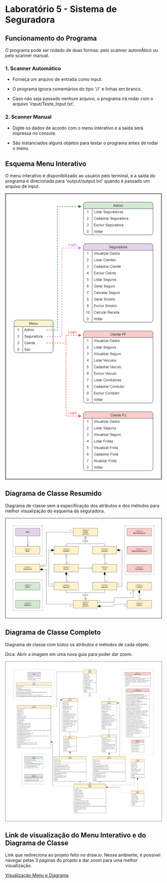 # Laboratório 5 - Sistema de Seguradora

## Funcionamento do Programa
O programa pode ser rodado de duas formas: pelo scanner automÁtico ou pelo scanner manual.

### 1. Scanner Automático
* Forneça um arquivo de entrada como input.

* O programa ignora comentários do tipo '//' e linhas em branco.

* Caso não seja passado nenhum arquivo, o programa irá rodar com o arquivo 'input/Teste_Input.txt'.

### 2. Scanner Manual
* Digite os dados de acordo com o menu interativo e a saída será impressa no console.

* São instanciados alguns objetos para testar o programa antes de rodar o menu.


## Esquema Menu Interativo
O menu interativo é disponibilizado ao usuário pelo terminal, e a saída do programa é direcionada para 'output/output.txt' quando é passado um arquivo de input.

![](https://github.com/phdaccache/MC322/blob/main/Lab05/images/Menu_Interativo.png)

## Diagrama de Classe Resumido
Diagrama de classe sem a especificação dos atributos e dos métodos para melhor visualização do esquema da seguradora.

![](https://github.com/phdaccache/MC322/blob/main/Lab05/images/Diagrama_Resumido.png)

## Diagrama de Classe Completo
Diagrama de classe com todos os atributos e métodos de cada objeto.

Dica: Abrir a imagem em uma nova guia para poder dar zoom.

![](https://github.com/phdaccache/MC322/blob/main/Lab05/images/Diagrama_Completo.png)

## Link de visualização do Menu Interativo e do Diagrama de Classe
Link que redireciona ao projeto feito no draw.io. Nesse ambiente, é possível navegar pelas 3 páginas do projeto e dar zoom para uma melhor visualização.

[Visualização Menu e Diagrama](https://viewer.diagrams.net/?tags=%7B%7D&target=blank&highlight=0000ff&edit=_blank&layers=1&nav=1&title=Diagrama%20de%20Classe%20-%20Sistema%20da%20Seguradora#R%3Cmxfile%20pages%3D%223%22%3E%3Cdiagram%20id%3D%223CxqhL1FxixI--weWj7k%22%20name%3D%22Menu%20Interativo%22%3E7Z1dd%2BI4EoZ%2FDZfs8ReGXAbS6Z5ssptOeqd79maOYgvwxrFoYxKSXz%2FyJ4aSvTBtbIEqp88MyLZspFf1yFVyuWdOXtafQ7KY3zGX%2Bj1Dc9c986pnGBe6xv8bF7ynBdbQTgtmoeemRfqm4NH7oFlhdtxs5bl0ubVjxJgfeYvtQocFAXWirTIShuxte7cp87fPuiAzCgoeHeLD0u%2BeG83T0pEx3JR%2Fod5snp9Zty%2FSLS8k3zn7Jcs5cdlbqcj81DMnIWNR%2BullPaF%2B3HZ5u6THXVdsLS4spEG01wGf6c%2Fgx%2BOP%2BdfJ3b%2F%2B92%2FDmvm3fTOt5ZX4q%2BwHZxcbvectwK97EX%2Bka36asctWT8kWnX8J2SpwaVy%2Fxr%2B9zb2IPi6IE29%2B42rgZfPoxc92nnq%2BP2E%2BC5Nqzevkj5cvo5A909IWLfnjW%2BAvzH70Kw0jui4VZb%2F4M2UvNArf%2BS7Z1oGVHpGrz8q%2Bv236cph30Lzcj2YuQJIJaFbUvWlj%2FiFrZnGTf7t9vf8zfPjy8PCwuPsZPb89Rc99AzT5HQ1Wlc0ekaS9eTORMMrGhxm3Dld8RLyAhln7Osz3yWLppd2T7DH3fPeWvLNVlFeUf%2BO9sabuQzo80q58u%2BWVLbNDp7zyx%2BxiNNBJLp2SlR%2Fl%2B6UXpduwk6fTqeE42X6iLo73z89DVhHbElV8XbOQuB7dHBywIGmNfDAlF%2FfmvfgkoNelk28u0SdP1B8T53mW1LxbUXZs%2FOOzU6YHsNCl4c7ODQjyYluQumZAReojkSIHxxLkATYg0dBD3PDjOQu9j1iCfiGRjUDLvfKFEnenaMwSHMRFEVtkn3w6jbKPTyyK2Ev2JczaQBNq3A3Z4hsJZzTfpazArNsWzAuipNUGY%2F6Pt%2BNE%2B8egN%2BC%2FbMK%2F65vv%2FF%2B8e8jlFnDJ8%2BEVV0vJMnqjywiMAy%2BY09ATjQOolFpb8P%2Flk%2BnF1PZTi3kssVhALHqlWvjPjzziP3Auk2CWWLESD0S4yChONv0r6M7DJMN44079xFbMPdelQS4IGn56paku9OZ71ty7Z0tdaR3Yk1llmwY%2BuDbi83YISMSHJLeNSyCP4jr%2FvmIGQDGX7osXyK0a4nszrpSrdN%2Fxkp%2FQC2a36ZF2haw6k9B6u8PLxqFZSe1VXQuashFZJ4Msu2tkDYFYqtUihfFpwbbYe%2FfiueNpBNTxSGcrftfBQiK3TGRg1P46Uo5RF8iok2HURdeMyr1NJbWYclufFozLxd7deO6Q0nUgj4kfu8Wo3CKRAVH7q0g5ROmIJGmRpBudMwk6hrVKvUhhblqwJvr%2BHXn2UIK%2B4EfihXJLRAYiHaAh9ZB0qLv4pOOj7oCOXKt3WvFRqPKDo6CWvhOXH8EoqCmMyx8tCqqjT7mzyVEx6H8lDirUy%2FEmR9CrjIHQ2nGFEyYd%2Bppvvdhe8LKN03kpt4ykmEA14XY2Dr2ZqtfYXtW1ITL0O58QxwTB0XY5lp8Mo6OiMYTMMgSeZ%2BKSeDRtY0tu0UhBrSY80WdKrdzoILVOgVqCcGnL1IKuaQyXFmMIqWVA1%2FSnteOvPGTW0TSlHLNMCxElLaJE4dN2GWXCSAaGT%2FMxg4zqmzDg8DvzE2%2BgzCKRgUoHqEg9KsHAxB4TnpOOolLdHdBhT%2Fkoqj3cM4pq2keDHgxx4CSppUlSMfJPJ4pqwmAFRlFrxxXOm%2FLLKM%2BbvOWKz0s%2BEpf0FbfZGENtUlHKzaEsGPRAiklLsc5jqBYMXmAM1dp%2FOnv2xILRimLdT%2FYYDwKrSUGpBywY70BgSQuszsOnFnRNY%2FjUQtd00RTQNV1e9IOPnjYvKfWQNURCSUuo7qOnFnQkV4fbpTA4bdiT%2FTvy7BEFPcebFT4IqOYFpRyg8icNEVAyAmrQNaAG0Ec8kNvgtGBP8l5BQPUH0Cm8%2FbAfBqka1ZN6fKp22SCfOufTqHM%2BQZewLbfBacOeYFruoimgD%2FgzLT3Ux%2BQWixR0aiJD97nSqdrYIJ26plPxdqXu6ARXKVf7g6UwOG3YE0yVUjQFdP9OSOBQHwF1HEGdM6D%2BeR0%2BX%2FUnQ6q544%2Fw6eut9%2FC9jw%2FvScwngQyPxiehOuDkeCS3uWnWmtSNGLXoJGwJuDyiuHXyAi9udrnF0jKbflFNyqGp%2BhEYRFPnaBp2jSYYV7iQ29q0YEyUXGsubAm41LyU%2BATh1LiezhlO4jc%2BVUe5kU5d08nUunbs2XBunDsbZTU4bbwmbf%2F8NWcEKHFTQM%2FvhPjOKvXs8WunXoSJuZpUlHqIqvbVIKI6R1TnSSdsuHQYCWVjgonifcEa0Acm5mpcRcpRaVjzDkft%2FroeWTt4OpnUXNORQx2np3xqLl3bOzfX8d6DDj2HOE9qaZ403F9BsuTmGkJXIubmqh1XOHUawkXHmJvrqIo652nUfwffZvfr1eLmo39PXj5%2B%2B3Fz8YHrdiRmVpuZuITigMt2qqc4Ulib4yOrbhCpRSxhS8BwBT6ldzw1KUcrXMojL63aTMMlFAe8Hz%2FBLFwt0ErJ1T3CloC35Fu3V%2FhcRNOCOmdgic0onEIjwqRFWPd5uoZwAo15uoa43KdoCrjcp7jB%2Bp16zsrHO6xGBaUesfCVM6dErM4Tdw3h8h9M3DXE5T95U%2BRmrSL5cQYtuRUjBbNwLVC1xtAvKDGiOs%2FdNYKeQczdNVLSDShuirqn%2FBBQzQtKPUDhMgt5AdV9%2Bq4R9BJj%2Bq6RkqsqxE1Rs6yCDyt3FbEQ33nWqKTOGVEhb90VWy5ujNnd%2B9K6NsY%2F5ri0QmZCtZnAS6gOeAelVAKvuhGjFp%2BELQHvn7beb5YRSm7BtMynX1SUcnjCGyiJ8dRmEi%2BhOuD9k1JJvOpGDOJJsCi99G4zhFPjejpnOInvK%2FHlm%2FLSqfskXiO4pEaT29604YvBl28WTQGX0GCGlMZVpByV8gdy6lbyUXdG83wh1H9ib582BeOkIO68ErjGNHAvwzApd3yyXHrOtvicVfhKc3xtco9o6aFZF4926DcCyugZ5tiw7evrYsv3rIWNmGFkOS9SmkCpZIyIf9y%2BhmUg6LO8LKQ%2BibxXulV5jS7uY3puFGdYO8lLdG1HDEu2Ch2aHbYRAqjJ0rZrsi%2Bs7YqihOugIt5h5L20W4b3yis2d9KtjLLzbASa1tisXGFCn5OSq6bZtqadg1zNbblqw4bkOtCOI1fjYkeuehtyhS7xk5LrdGryv11xQu3KL9dd65r7fn5Vrrp2LPNq7l5yK4KFXvqeYRdZx%2FgWp1CH%2FXPFoqTzzSdO4em0XFRSeF4YV9BfJmq75Dvo9mKd7Lo5yJ7F%2F79lMy%2FIz8p%2FRXridBsYPXxCB28gs5lqPvd04oRvoXg2Wxo28fTQc4h%2FmR32wqejySAUTZW3h1Wl%2Fvefcu72t23D5GV2mzekua4PlEJmMlAKzUlB11rUwh%2Bsb9IZv9qbq%2FHzf77%2B%2Bdvyj3nfOPFp17lwDELB3KHP3%2BaYZbfEMSNbA9oUx8SCFU280Hh1Ybwssz3jJcw8IEh%2Bv8kBewN6AnPAnlMOWMuC6hM69o3dG9jG9IfPyrYRCKod%2BlJmgBVeMfTyK58AtnZQKRUYEifWgR58zP96TEGdc4xIrDBc9i0tsDpP%2F6rDO63q%2BY0U1qarjHpKLgUXNwX0MmMG2CPqST1i4UpwaYnVeQpYHS4ExxywdaMIidXX4fJwzAJ7XEmpBy3oqEaKyUqxVrPAiuUC%2FcpKZYGtH0OILB26koubrOuQRQTvsZqUk3K4yo0d4uoUcNVmClixXOASIqVSwNaPIcRVbj2q7rASZMktGBmIdYCi1CNWtZsHAdU1oNpMACtWB1zvrFQC2Nohg4DqG9BtXE5ghHxqWlDq8ana3iCfOuZTq%2FlfxeqA7mGl8r%2FWDhnkU9%2BA%2FuDLCO%2Bfjico5fhkVjtskE9d86nN7K9idcAQuVIJjGqHDPKpb8L5CyYwalxFZwQl%2FjVk8ROVm915L8%2FvmEvjPf4C%3C%2Fdiagram%3E%3Cdiagram%20id%3D%22bNJRYoZThgTYz_LGa1YW%22%20name%3D%22Diagrama%20Resumido%22%3E7Z1rc6M2F4B%2FjWfaziRjcedj7MTtbrvddPNOt%2B2XDgbZpouRi3Hi9Ne%2F4iIMEk58AYxkZXZmjbgcEOc8Ojo6EgN1vNz%2BGDmrxSfkwWCgDL3tQL0fKArQgYn%2FS0pesxLTVrOCeeR7%2BUG7gif%2FP5gXDvPSje%2FBdeXAGKEg9lfVQheFIXTjSpkTReiletgMBVWpK2cOmYIn1wnY0q%2B%2BFy%2ByUksxd%2BU%2FQX%2B%2BIJKBYWd7lg45OH%2BS9cLx0EupSH0YKMZAUbfOQB0NkrLqP3UcIRS%2Fexg5eLkdwyCpfFKvmdzJ6Rconj2CYdzQNVeffx1Zj85vd1%2Bnzy%2FeY2D9s45ugJZJenaCTV7veZ3Fr%2BRF4OpbJT%2FhFt%2FKyEObaboH4I0IbUIPJgKwyNHLwo%2Fh08pxk90vWCtx2SJeBvnBMz8IxihAUXpZdZL%2B4fJ1HKFvsLRnmP6lj5feG4xiuN1bMeCQN0rXzY8QLWEcveLt%2FMqFtuTmogzz7Zed8oHioEVJ80wrL3RyjZ8XFz%2FqjeFj85d28jv%2BYP18t%2F775uNH7cMv62f45X4RfrgBNa%2FYCJJ36VdetPHvJlH60RRFHoxu3OyF3KWnRt%2Fd3JTLv09vjJyBf83z%2F51l8tYDdushjP34tSirHk%2B28vMmfumKadk0av5Wsws3fN0nON9EGDeRU751g37A6a6MsrZzTGo2mymum5gUPsMP57%2FAWaKjyq7kS662SdESPTslU4Zr%2F7%2FyNoqduLSNmxdY3oaeX94MkPutuOu8SSjtXiE%2FjGH08IzNdp0fNUNhPHGWfpBY3E8weIax7zr5jrw9Akq%2BTZ7SgzNnE%2Bxqrhs4qMMqHHSjBg52DRuMfqNBkWjYjwZsMmF71MkKxoGPdRXWk4Hhhzlypri1dLC3Zd6%2FyZfs3iVi%2BEGMqVP%2BhyUGYlSJmO68jxwnjx%2Bl8yEOGWzK%2BdAUMchQ1%2FWUZGiZDBNJBnHIYAhKBl2SoTsyTBKTklQQhwq0vyBKsMKQVLhssCKNbSIZq7h6wtCxCksTgzCmJEx3fkdGExmqEAkMtOth1g2icggGS4KhczDISIVAYKAjFaKAwZZg6BAMfugnyUISDOKAAQBTzL4ESaOUaOgCDb9D390EkgwCkYF2GUQJYwKZj9khGMYo9DYxiiQZxCED4zOI0psA%2FcjHfMK65rvCo%2BHOW%2FrhBbjg6dDyNMmF1rO0hcGCzKHsEAufYLiR3oK4VBAlSap26t4lqLBZXgUTPq9g5LgIri8BB8uFEg5ddCVEmXYB%2BpJDeQV0eNpMlxIQVwIIYdyHvqRTXgEgxk7gVpMnO0TDxBo%2FjMcSDe2jQZgRin7kQV5JGPJ3J%2FA9x3UuwQYZiuwo6CBMVsP%2BTMjG%2B9zORaLzEGCjMKVJtG4SovS0lbrxfEohYejdJUuiJZXvO0sUev9bYO3GGhB6Ez%2B5pfRt4q38nSlaVUmrGn3mW4dbP%2F6DiMS%2F%2F0x%2B3%2Br51v22tOv%2Btbg1XON%2FEL1NNrKzFJ1s785Lt8iJWV1Aj1nsjVIwXF9oE7nwrZrOjoudaA7jtyB1psKWFZIoXwQD7I08Vx%2BiTiOPkbuT%2FpjY9s5WDJI9ltuKSuyCSMzqKj%2FrCDN4R65mV%2BXqtNys7s%2BVi23BeS1dNSXb%2BrTa2%2FssulZ9FjWv01Nu%2BWAhuqmfUS%2F4vKxqjlPelGyF%2Fl6ch3VJDMfzEPSbhw1izeAeVzqFDWZFxI5wVaQMCoAry%2BwAV6TCrhlXbLDjYRtj8qzfotY08dUrhAIG4861xivii%2BWQIt5Y4ZrtccUKzhVs%2B7OMtrY5px7ovinN9DeGt4ZOmp7LIxIMaXeE7ta0xEiLmqut6pRcjhhp23rlWbQz8LW%2FwrTmhJzISPbeSLWi2WwNT3lPfcOuOpTY7Qa72jVj16A8RI2mX1vUpWlvUnI5oq4hqSsMddlYJa%2FUHZ5EXdAVda0DqXtu558L6po0%2FTqirsWxr0tTl8RUWqXuOUIkdfdSl42ISuq2Ql3zmqkLhqRTRay5qxCDVZVbYJhD7NIhBoldfrFbN22u3wNRewbZ3xtjJ9QFJeZ2OIB1KHXVM6nbA8QCamDeVPROEIvlVgVrOiWYI8YCQDdUaguQZaSQ2M8VD3apB3zur6e5SkcET08N1DaIRP1qkEg7f3pHY%2F%2B0XI2Wex4Qe2e5dfP5%2BHBm%2BBouOdSZ0fm3XHoVHaUjy6XkGs12F3tnuXUT7frd5haWy1U3hLjmV2C6Jm1CHQXYbfUduYKZbt1EOE5Ml6tG92DT1bg3XZ2eNEpMqmXTNdV35ApmunUT1Tjxl09rdYeDi7S6hw50C2C59Kh2R5NymK%2F8NdvTJXK7yXI3qs%2FSSuSPFiIDfzdq3YcKOMEhV57MoTjMPB6ueUh3Qkx69k1bngzd%2BVEa5WHfTJdERzgy3QbnF5sdzi%2B2D7Rd%2Fifs2VSinN2RK2NTpmtzPGEPDOkvl7QxY4%2BVYl39DGOtmRUXpDPTFBAB%2FysuAIXqNFgkJtV2ZkexoOA%2BwYK5M8dlZaEVfMtqU5tr24%2BpjmcoBzoy5bVROs4%2BMK7Hbm0qKMPknraWkLXvG8hCuDL66U7GEVJy8jUrRSFrlDUgRRSHiU37Gt7e%2FsBwN4bbhHvJNxa%2FQcLDEIV498gJ%2FDkm8b0Lk0XIBtV10%2FJjSiBO1hTDrA3u8tOWvuclYmpXY2OpTcN5L8Uv%2FCF0UE3kLlIbSmAkmTvlJc3osZeeLWmmsSkLQCrLucqiU3F8o%2BbzNDwqCzvSJuHSBlzqFkzkUV%2FYoQisL5IvDfDFrOiLrguhL%2BQpJF%2Ba%2FsCqrVb1hSgH5%2FqiSH1phy8HfHWTR31hO0eyMTpfWfbkYPCjLKvPv46sR%2Be3u6%2FT5xfvMbD%2BWUc37MiDZEsT6mLbCudtUa26yKaoHXUBQzoXj7u2qFZf2LER2RQ1oSyaiG1RbVBX6ksDbVG1X2SYhgjqwk4glbrSuN9iECXgW1fY%2BL9ESzMhl2pLJAha2GlyUlcaD88JghY5WtSOugCw5wMSnOsLO1ok2XK%2B20InL1lChFtI5qSES9NwUYyqn2sBMRSGjedKujSvLaZh34qhLzKg21KDRDsvYji7gA3oSn1pxtu1jCpixPB2ARulY5TlqK8bt%2FDR4Br9m0eO58PdwXmx56wX6Y2mHz%2F2I%2BjGPkqUco02yUvqVGUUasFAoyadrlCPssoodGZ%2F33TmgKVOpM40ojPFJDHudeaA9SCkzpzYNOknKo1KL%2BxyOaUBf32ZPL541oN%2Fv%2FnrazAC39zPNckvjM70ZeYen5%2BvAAevHsL%2FusGAyibs6hPnqvqOXG6n29baLNthlQGOsxGvWtVMe7WvMzPSYyOE4jeOJBqL38niE%2FJgctX%2FAw%3D%3D%3C%2Fdiagram%3E%3Cdiagram%20name%3D%22Diagrama%20Completo%22%20id%3D%223Q_lqtyNzhBkzEmCaNaV%22%3E7Z1rV6pcF4Z%2FTWP0fHAPQQH9aKad7HzuSwMBi0IxxMp%2B%2FcMxDyzMvSNZk%2B53POPdQYko657XXGvNw0al2X%2FfcdTh46GtG9aGWNbfNyrbG6IoVRTF%2B8c%2FMwnPVKRqPTzz4Jh6eE6Ynjg3P4zoZDk6OzZ1YzT3h65tW645nD%2Bp2YOBoblz51THsd%2Fm%2F6xnW%2FPvOlQfjMSJc021kmevTd19DM%2FWRGV6ftcwHx7jdxbk6PP11fiPo08yelR1%2B23mVKW1IcobYuVd3ahsbfjn5v%2BrNB3bdr%2F8s%2FiP%2B%2B9Nw%2FK%2F%2Ffh7Dd%2B3%2Fe8X%2BPzsjjFwM7rmtnzVOHi%2Bmui3ux%2B19xuhdPH%2BUore6FW1xtHXHn1l7iR%2BDt63N%2FR%2FNN69O9nS7XE3%2BI3gHTj2eKAb%2FvW9d9x6ezRd43yoav6v37xR6Z17dPtW9Mc907KatmU7wWUr7eB%2F3vmR69jPxsxvysH%2Fgk8X3JvhuMZ76vcirPJAF7%2BaHcPuG64z8Y6jK5eUeLREeilNB9TbdPh5AzD6s8eZsSdW4her0aB%2F%2BHyDv3po3t9Gz%2B2fH%2FNBZWu%2FMnyWb557bvP67sAdvU5K1XKZ8aBly3%2Bi5tzjll%2FG%2Fsjf6tqObjglLXwsjeClzmapNHv%2Bv%2BDW4ld4Pz1E%2F6p9%2F9lbyaPWwDXdyee5%2Bb%2BPj6LXtc2ZKwbnuk72txpeOOPrnhsPY8ezOY46e%2Bvy4gfsTs8taO47wur1eqKm%2BcLyXmEOHjpGzx%2Bm4vTMWTRy%2FVN9%2B1WdEbQxMj9mj21XdWeOPcgYs8eGbs4eWrb2%2FHnXERdmfj20zYFrOK1XT7yj6K969sBtq33T8mW3a1ivhmtqavSLCEqCGB3Hn1I3eurYmn5zazIRUlX5o0jzVkISk0aiWmfYiCrnFkKoro6C6KF6plt14ocUPXJXNQeGEz1wTyKWOhyZ0yGgPZqW3lEn9tiNrxMfeeP43dDPQr8hHHxvHe9isyPlPLoX%2F1i1zIeB97MVjO9w6HoXG7nRy%2Be5Mh0ys3KZnp2%2F1fLPjFamkG3H%2FPC%2Ft1jO61RkZBAubO9OtmUe9FStragnQeJdUNJy%2FZz5Lun84y8zNDV6M%2FuWOvB8XVVfOLVlB859eWFQD%2ByBwRzRumMPL1TnwXBnh3jw9Ulb3n%2Fe52uW%2F0gbknevTe9YmB57%2F%2Fl%2F7niDeuAJyxO5fw3DU9ub4Stuyw2GkH%2FRUI%2FBj070uMoBTV3X7v%2BcthbMQTSy58EXobBKQmXLzPQ3xPeVrnj3ZAU5wamSd6gNhk%2Bhk3buOv6D966peLIYeMJStlOV6H3hrqlaZ%2F4DGzxYBvP5McTFHO5zQ3x27C8MF9t78j0rmJE%2BmrpuDNapiBkNTDVS%2FrYi5iSQ6YCXchzwf%2FO20zefjqa%2Ff3fV8kbBQHU94%2B5NAUZ%2Fpbo57X1%2BA%2Fkrtg4QAoTcgXAyL0DqXIzvb4GLA%2B8u57kIElIlYR0kpE3C%2BFmDhCAhfySMVyjJk1BkktD1Hlgv0AFoWAAafnsVEjTMW6cV0BA05JWGclFomNzX82loDHTDMTQbNCwGDSugIW0aVmTQEDTklYZx1Bt1GlYUNg37qmkBhYVAYWhIgULCKKwBhUAhrygU4lhq8iysM1lomZ6QmpbpfZ1%2B7KXPxIbjqJOOdx5YpIvFGrBIG4vVLwKygUVgMUcsxgqkjsVqJR2LQWKPDSoWhoqhTQUVCVMReUvIW8o%2Fb6kSz6a%2BzAOs8M4%2F5C3Bzczczaz%2B9rylajJvaUP0r%2Bva4ZbD5n%2FYgCiGT4mMJeo%2BpQIEAoHBr9WuYW0FBT8WnhFXcCxYLlO1lsLKV3M09kbLh%2Bpsq7o98pAJTJLFpAJMEsckEnuBSf5migVLZ4rr3CRgGOxIOPFOPVhImYVI7SXOQgmpvWAhtywsSjKTJKawUFN11R%2BpMQ43tfDfcEk1OglC0iWkhHRf6oREui8IyS0hi5LgJLHCYZiEHGnqIAh5CTYdwwMQkjAhkQJMnJAyUoBBSG4JWZi8JzmZAxwi0njXrLH5CUjd1sZ976e5GhkgJF1CysgMpk5IZAaDkPwSMlYgeUImM4OZhMQUsmCARI4wcUAqZQASgOQWkEWJyVFYfTOnMTlRmvCJ%2FUlKUJEuFUObCioSpqIIKoKK3FKxKNE5SrJyRkjFB8OJocheVfUHuXf1gamZ0fmOranWtmeFwl%2F1zD7zvPeE9bFrO4lKVQAuYeCKAC5x4KKGAIDLL3CLEuyjpNUUmAUuFmkLRkeUF6BOR5QXAB25paNYlDgfJa2KgMdAzbBWmpHq4TlvTAKZhJGJUgPUkYlSA0Amv8iMFUgdmfHE%2BCtkYk5ZMECi%2FgAZQPYqr9LgXH3ZvXno15TJ6LVZNUsCFlzBR375SC%2Fuh62y5eut5sD0i3dv6t7jZO5Wspuuzu5jRvUK4qPgd6OAudFrgp%2BBWgqoXWKoQVq6pEUZA5CWX9LSiyViqyytjME8aTEPLRYcUcKAOBxRBQ9w5BeO9OJ%2B2CoTU%2BAYpWd%2B4hHbl4WgIkrf0aYi9i4BRW6hWKEX7sO2kuUVoYg5Y6HoiJ1LMnBMiTnAnBF45BePsQLp4DFFZmmTRk21tLGlOp5ZMrynhVIFJFi4zJaChoRpiO1F0JBfGtIL5EmRWfr%2Bopus3pNSCXa%2B4gCwSReb2Hekjk3EvwKb%2FGKTXlROiszSA2DdeIEV4PxF4EQ0K3Fw1rH6CnDyC056ETspMktbffWGuTfE0L2ZMgXrWHWlTkGsuoKC3FKwSi9EJ0VmaauuI1CQPgWxiEqGgm%2Bq9dSu6%2BbbU%2B39Sb1V2rWrp5IgsQpmycEQNedUKb%2BMbTfQkaMbTkkLR3QjeKmzWSrNnv8vuLX4Fd5PD9G%2Fan%2FoD8fkUWvgmu7k89z838dH0eva5swVg3NdJ%2FtbtSJZDn7o0t34RLRuNvP5uqzPF51RttSuD3jN3VC2Gb%2BfXiW89%2Fj0gol1%2FAH8aRLeHk3XOPfsgv%2FbN0f1v%2FRHt28xTKw38nq9nqhpCaM1w%2FGzSELimkH%2BA3Z6JeP43blAdOWqoPyJqyhHbkBJKFfrCUdAYBmreL05f0cgxdKwGowtc8AZzrbme%2BJmEMkbPPB5Hzo482haeked2GM3vk585I3jd0P33PrR5%2BB763gXmx0p59G9lJOIDoaudzHfnQ7dRtexn43kkJmVy%2FRs0t3%2FgdHKFPLsDEYg4Vr%2FoJ7qtRXlJFQ411Osd8xfMX%2F9F5Ets9LZePRMXS3z6LmQVbLNV8k7HHh3OV%2FCB5NW7ietywxnTkM800nrSu9ewEmr%2FIXnCPQBfTmg77OY%2BmoeJvckTLb28knoeg%2BsF%2BgANCwCDUXQkDgNq6AhaMgrDRnZIzRpKDFpyC7vChpSpeF3t%2B9Bw7x1KoOGoCGvNGQkhdCkocKmYV81LaCwGCiUgUIqKLzridX39nVvv3La2L28vhfa%2B1IJWR4AIbcgZCR5cA5CpsaSKR4%2BBoPuHapuO%2BpMB4%2FwGDzkn4fp1hQ0pEvDMnAIHPKKQ4GR7kGRhwI7esYyPR1FNXZmm1oBh2RxWAYPSfMwubm%2FnI8MFiIae7nQEY39VTR2LU4K%2BDIaW%2BKbe9iCh3P5DYmlW%2BhfEYnN%2FPjJ%2FfYwb9i1w62Fzf%2Bw0VAETxI77rQdSey3A328oY9sJDbz20jutYckfDVHY288fKjOtqrbqKRBGILYaycDwVdXebCdTu1xbIpq%2F1x1xdsz7LUDgrxCkF4ANlNhyZ32EILB1oIT7S0AgSQQmG5CgUAKCGSaqxoQCATyiUB6UdfMb4NVQGl%2BHhhiEBQkQcF0KwoKUqDg8P75qPwxfrzptEo3%2FZuO4ljXpSqWQ4FBTjFIL%2BaaLbG09VBviG%2FHzWcWdgf9kb4NKhKg4hKrCixSwCI7XPCL6DJgEVjMC4uFib1mhXRGXESlfTIAXGI%2FAUC6AESEKADIKwBj%2BVEHYFrIKFrN0AcgwkTJAPDtyK2Pq6%2Bn7t6h%2BdHbvRy165VSMjFwI4c%2BM%2Bfe6DW1Dd76zHQzvm5D75uDjWXdYbobP9EaZltq1WZNClrDZJQ8VapWEtlTYpxsO2NcRIVhXOIIoPyxre9evXQOO6PGi23Il0ZTPT50mZZhmavMcIuRibh8qCIT8UsxSSuKiZ%2B2MEwxYZ0V08xvKCzdQGfjejMltcz15kBS7DL405IWQWGnESo9peqB36lmugnNabhnOtNc6d1JzzSZz4%2FVcBj%2BJPzJ9fqTtRX9SSEuTMYp%2FSQ4lHAoM3YoM1zLpehQygxALaQyhT4lNizoepESvEjSXqQC7oF7nHEvvawFRQzWUjCoqbrqj9IZEm6mV9QGIskiUgEiSSOyDkQCkXwiklH0giIi47Wh1RipqYNgyTIAZHgAOpKl43cry4OOOWsXNaGAR07xyCiIQRKPYgoejXfNGpuzcNQGw6fZjGCAkSwYhTzjUUDGDGRbARlBRj7JyKiRQZKMrCAYNhkxbSwWHTNsGwE6%2Fqx0h7un7qFo7O49K7fl3vWJfFsWlyRKZZ0ldKjmkiRkCLpkKAmBIUno23Folbr0Z6HDklAur9hiKZ4T5k80pixYUz1EdSKqc61qqgsriomfLCGmmDABwwTsGwpLN9A5JehzIKm0CVffG5Cb3sgeJesRYpZFYZaVbkBRjYLCJOvNOLq6eVRHD033wXp6vm%2B%2BNYVVcs7%2FaorzAzphyPvBUXXTmP5xdFpXR4%2FBjQYKMB3vSZu2L7GR57k%2BrtttkuNyetMpSDXpNUn1auxczZUq4KdWwVAov04uhufyR7X7Un3dM%2B%2BOW5xUMWkNXNOdFL6KSdPyB7tx0s5hkaLX64maluATFim%2Bax%2BEcrINtCwmDcTnFIrPSibMMsWoZII1itzFJNVWFJPA0SIFS01fiAeLFFik%2BOtC8lmGjrA0tWzexoGk2KVMtGFvvpV6eUPxFDHwNKVsY42CwhpFqv3MaaxnuxG8yruTXqNgN70A%2F8A%2Fzvi3JAOVIA6T9aJ9HD4Y3vTLniciGEiTgVlWGgED169QdNMDAzllICvFlCADk830fAYa%2BlhTNRUULAQFM%2ByeBwrmoFG0VgcFOaUgK5OUIAWTrdV9CureoztSR5oZtJQNWdixNdXa9qwLcEgVhxn2WAcOcxBrXBUFPAQPeeMhK3%2BUIA%2BFZCjLZ9ODK8PUxpYdBTQ3HEeddLzz4CFVHob2FEAkC0QRRdoBRE6ByOquTpGIYrJqeyk8tJ1DYzBSrQs7kJYPRd0e%2B88ERCRKRDHL6u0gYg7%2Bq5hQ63JEMnCIUOzlSkco9leh2FVpxVDsCj9NgNhyQsI4HMzMHcw8A1R5EFVayrhrhxvum%2F9h%2B70I3mSmJbngTf6oUncFp3M1vhF23jvCRe90d%2Bw0GiURG%2FDAH3f4IxuLzdZYcgt%2BtitevOmAlngkOLjEjIKDZDkYf2pwEBzkjoP04rHZGmMVkfAv%2B9nyJ0Lh5mv4bzhHjE6CjmTpGI5V0JEuHb%2FYYgAdQcfc6EgvTputsWQFixQ6oq1BseiY52YB6JiBclHOAnTklY70orbZGksWtJjr%2BoOZYzHZiCoXxNmIMhdgI69sJBjAzRZZstIFE46YOBYLjih%2BQQaO7Fh8BXAEHHmFY6w%2FOnBki6yWAscw%2BsYbrfrYtb3Hi%2FgbEihcYkmBQrIoFJDnCxRyi0J6ATjs7yOZ6LuwxRjTcFOLfgjnivFpEJIsIQXk%2FRInJCaLICS3hKQXhMP%2BPtImi0lCYjG1WHzEDJI4H%2BvgI%2FjIKx%2FpheGw19nKKXyMdhqn88f5xmsAI10w1gFG0mCMnzTACDByB0aRXggOW2TiimDEtLFQdPx2jTXQMV%2FhVlAAB3Tklo6x%2FojTsZJWAccb5Nu2Ng6a0CzUhPPH%2BjbASBWMFVTEoQ3GOOYBYAQY%2BQNjQSJyqmklcbxBvqeruhFD0R%2BwYCFRFoaDFSyky0IRLAQLeWVhQWJvqmkFcLxB7g0w5GdQJuB3xzoImLM4UeMGBOSWgAWJrqmmFbkZgYDkCYhKNrQJyKziLwcD1JzTpPwytt1ARY5uOCUtHM%2BN4KXOZqk0e%2F6%2F4M7iV3g%2FPUT%2Fqv2hPxiTR62Ba7qTz3Pzfx8fRa9rmzNXDM51nexvNbxwxtdtWqanJ%2BNkf%2FbO5cXP152eW7CLjj%2FsPnXM7Ofm9uNObrN20RsvvV5P1LSEpZlB71k08MU1s%2FcHjOtKFi2jRnKykmwkJ9Wqq7E7XvHllN3M8q3LPGaGd4y2jMvHKtoyfqmm6opqqnOuJkw3Md3MerpZybNZHQ%2BiSk4v%2FT7f2mD4NN%2BNsbyheKIYeLJSEIHDVACFGSdqpxKfcaJ2KiDIHwTJ9mZkfx3J0qk%2BE3Xv4bU9M6JqalRLvGNrqrXtmRcAkSwQUS%2BVNhCryNUAEHkFYlEiUpPbHD4Qg2Kpbf8hjkIeNhxHnXS8s%2BAhVR5WkaJBm4dSGTwEDznlYUGiUqVkhkYpPLSdQ2MwUq0LO5CWD0XdHvvPBEQkSsTQoIKIdIkoJtS6HJEMHGIXfrnSsQv%2F1S58VVpxF15UOIdfBQ4mHMyMHUwpz1wQHkRVZTDKv6xrhxvwC4Uw4E1S9SbzjDeBN5mBUtGUBvjjDn%2FF2oCX0nrShO3Zwi0HJD4RpiAaz9CmoIJJICjIKwULsuuupM0JX83R2BsRHxEJN%2F2rRPWgwESyTFQwMyTORMwMwURemViQnXclbWa4yESU1C8WHDFhpA1HCZ1KAUde4ViQUlHSl41KQzb2%2FP8PyRicABfJclFCh1LiXESHUnCRVy4KBWnEFk9%2BvwIjJo3FgiO6lNKGo4wupYAjt3CM9Ucdjqz0CP%2Byqpu2y%2BiPbf%2FLN7WxZS%2Fm%2FgKYZIEpo3EpcWAiLAfA5BaYBYnLkdPichaAidlkseCI%2BBzicER8DuDILRwLEqAjpwXooKt3YcGI2BziYERsDsDILRgLEpwjpwXn%2BIPcu%2BuBPTqxR3F9YbT4LgIYEZxDHIwIzgEYeQWjWJDgnLjcFQuMV9EW44mNVMcigRGBObTBqGDGCDByC8ZYf9TBuGTGiM7ftAmoYGpInICYGoKA3BKwIJE28dJvgoAjEJA8ATEHJEPAZuWw2lP2jUu1V3k9UVsnytt2KdkDw7t6MD7NOUnKL2PbDUTk6IZT0sLh3Ahe6myWSrPn%2FwtuLH6F99ND9K%2FaH%2FpjMXnUGrimO%2Fk8N%2F%2F38VH0urY5c8XgXNfJ%2FlbDC2d83WghbPa%2B5cVP152eWzCKjj%2FmPkXMrNXv9uMq%2FbNG0RssvV5P1LSEmZnh7lk06sU1g%2FcHLOtK5iyjJgGCmGwSUEv2CBDqDOsS8z1%2FbjNNg8gwDcucZYZjjIYby0cqGm58paXqiloSBL7FhJQOTDS%2FobB0A52N783U1DLfmwNJJRM4%2FPZtQ0vVVHTZIDa5TLeZOY3vTOeWK7178eaWyNQA83hjXnqLDYoITKZp%2BAjsqw4QWAwEZpiUAQTmIFBE2ACBnCKQsbtIEYHJ8JoAgbb3uGwwsAgMzDDIBgzMQaGIsQEDOWUgI12fIgPjvY8FCKoDu612HW%2F0aKoN%2FlHlX4YhNuDfz6qzu7V%2FajckqdNzS5dX%2B3etoz0nDrEB%2F8A%2F3vjHyMrnnH9MhSUjVXz8jYyHsRPPAcOfwUD%2BGZhuQ8FAsgysJBS6HIoMACKWbLnOEUv2RSxZXNTsKzXGqeycwq4KdxLu5L%2FrK908%2F4pIMubHlxh08q%2Fq2uHewUKlQ3iRRL3IKrxI0l6kDPQBfZyhj2xAGfPbUFJIiGIV5OEnA36k4VcD%2FAA%2FPuFHL5SM%2BW3UU%2BCHOhXk4VcD%2FKjAb1dwOlfjG2HnvSNc9E53x06jgTIV6yxTERRpRZGK4hSpkGvJxHqhnMysF%2BNAMj6rVDAtQ3Lvf7mfzPCJsbO4fKhiZ%2FErMckrakniW0soUoEp5jcElm6fMyoQx5LUMs%2BbA0mxi1TMdeEubyieGgaenpRtzDAJzDDTbWdO4zzbQoirvHvxZpgoVgH28ca%2B9L1FiihkF6uwTE9DcYeYkIoNx1EnHe88aEiVhlk2EwUN169V1lYIVlWwqrLeJcoVV1UEfiK22ZsXZfiW8C0z9i2zLLxP0JkUWDuCiNkunicZjk24kmRdya9cR9AP9Fs7%2FYq1siKy0mv9ywaLK068uoIANroYFPPcRwMGM3BYgUFgkFMMshoNEsSgkIZBTdVVf5jGJNx8jRpxBTPE6CTgSBaOAuBIHI7I7AUcOYUjo0YoSTimpfYm4DjS1EGwbRcsn4YHgCNdOGaY%2BAs45qFcZP4CjpzCkVFAlCQc01J%2FjXfNGpuYNxYUjRmmBQONOeg2%2FoRAI9DIGxqFcjHYKKZF2iywEdPGQrExHJVgI102olAw2MgrG2P5UWdjWuVg1EukD8AMqwUDgHmIE5uKACCvACxIyI2YtquImon0AYiNQzIAlLW78%2BvJ2cXJ3f7L1nNzX1GazyiauKxooieUwQ9duhufiLvOseomJqorKltq1ye75gZ1gJZUXwxvHQUY6RRgFJVkN6o4g3HGTlXjROZZOxXHH%2BXvATCNjMgwMsu8boaHjUoBy0cqKgV8pSVlRS0J%2FBRgZIoJBRgxY%2F2GwtINdDZePFNTy7x4DiSFAozFm66m286cxnmms9WV3r14s1UUYAT7eGNfepkAiihkF2DUvUe3NzA1Mwpr7diaam17lgUopIrCDKsvAoU5CFUBCoFCPlHI2LekiMJaKgrbZh8cLAgHFXCQNAfr4CA4yCcHGVUBKHIwDoxYAOHI37hWddtRo3SO6TFgSBSGGRYMBgzzkKoAGoKGfNKQUQaAJA2TwSyfLWrOzYHpx4agR01RgCh8NyAFRMxZrgiXARE5JSIr%2B58kEtnxMwESvZGqj13bMcDEwjARUTTEmYgwGjCRVybG8qPORHYgjXdoO4fGYOSryuehbo%2F9xwEYUoUh4mjIwPBZMAfS8bN8YTbcQ%2FnybjwaN5gJkMvgyAAhcpOWCx25SV%2FkJtXEFXOTPpOU86ceU0xfaAeOJRzLZQpLN9C%2FIjeJ%2BfHT%2BtWghylZRzLddMKPpOBH9k%2Bf61svUv%2Bicyify8dPo%2BsTvYSdd6CPN%2FSRTU1iKiy58R6SUPX3F7wH6sR7DZta9ENIxvg0ykxRgGO6cQUcycIRm%2FCAI6dwpJesxFRYcgs%2BDY6owV8oNGIznjYasRcPNHKKRnr5S0yFJXfiQzTqxghTx8LzEfvztPmIOhfgI6d8pJfRxFRYss7FEj5i9lgoOqL6BW06ovoF6MgpHQlmN7H3nsopfHwwHNWJU343%2FbpQiaJQ3k2VjYFuOIZmz4fp%2BL9hzzXD343CthDTyhroIU6XsiirQZuyKKsBzHKL2Vh%2B1DGbFt4zj1nMPwtFRtTXoI5GhPYAjbyisSCxPYz6GiEavXmmNrZU52qaVRyngyCvmDgYEddDHIwI7AEYeQVjQSJ7GEU24jkjOotTByACd4gDEJE7ACCvACxI6I6QFrszAgDJAxCxOWQA%2BPFqVp72TpyL2rBnHL93r5%2FcErOylByMT3NOkvLL2HYDETm64ZS0cDg3gpc6m6XS7Pn%2FghuLX%2BH99BD9q%2FaH%2FlhMHrUGrulOPs%2FN%2F318FL2ubc5cMTjXdbK%2F1fDCGV83jJE4ac%2FeuLz48brTcwtW0fEH3aeKmQWr3H5cqmrWKnqjpdfriZqWsDMz3D2Lhr24ZvD%2BgGldyZ5lVCmrJIh%2FxPlKWWK8Ff%2BVeYmXfvMHN9M2sDY7lznLDMcYVeeWj1RUnftKS9KKWpL41hJ2IDHP%2FIbA0u3zryg6x%2Fz47IL%2Br4apja0oKPUqOsD8kv%2F5ZbrZxPSS7PQS%2B4vAHm%2FYI1twjvltsEv4a5bpfYlGlLQRHvjrDuAgTQ5in5E2BxUspWApJeellEp51QL%2B8UlOkVeDUwmnMmOnMs99TA4kVWfwyb8qCvgXy4%2BswY8k7UfGef5gH9jHDfuKtaAisEJi%2FMuiDmPh8RiaV%2FCRLh%2B%2FWFcBH8HHvPhIL9GXLbG0Zm%2Bow1h0OuYZcAI6ZiDdKugIOvJJR3rZvmyJSSl0RCH%2FX4HIKhBJG5EyEAlE8olIevnAbImxgmFSEYk5ZLEAKQOQVAA5uZa1vaZ993h3%2BSgd2fL9wei2VCkDkAAkn4AkWM2frbG0LUjL9HUU1xlG5QwaIFxiRwFCCiBkp6GgrQ1AyCsIY%2FnRASE7%2FbOcAkK0tQFnV1OUiL42tDkbO8PgLDjLHWcLEtNTEVfiLNZiC4XGCvrakEEjcw1BRLQr0MgrGukF9LA1lhbuarxr1ticwtG%2Fis9Fb9iBiRSYuMSkgol0mYgYVzCRVybSi%2BBhaywtyHWRiZgwFguOiG4lA0f2jB9liAFHTuEo0gveYWsMjVCLDMYldhVgpAtGFCoGGHkFYyw%2F6mBMlipGI9SiABAFiokDEI1QAUBeAViUKBs0Qi0uANEIlQwAraduSb29uhe0Vvf1tDNxS1IZjVBTbhWNUNcFXuKNUCVJ%2BaOQb4TKtA2s6NhlzjLDMUb3juUjFd07vtISvUaoTC1hBxLzzG8ILN0%2B5%2BR7cyApNEIt1Pwy3Wxiekl2eon9RWCPN%2ByR7dvB%2FDaSu4tohFo8DmKfkTYH0QgVSyl5L6VQbITKFBMaocKpzNqp%2FD2NUJkfH41Qf4cfiUaotP1INEIF%2B7hjX7EWVNAI9ffiEY1QqfPxi3UV8BF8zIuP9MK52RJDI9TfSsc8A05AxwykiyJRoCOndKRXN5EtMTRC%2FdWIRKko4oiUgUggkk9E0iujyJYYGqH%2BYkDKACQVQLIb%2BGGFFYDkFJCFaYSatsSKRqgUQbjEjgKEFEDI9mQQhgoQ8grCWH50QMjWWFpcKhqhgrMrTjgR8kqbs%2FEnBGfBWe44W5CYHjEt5hWNUAuMxnBQAo0U0MhuTITNSqCRVzTSC%2BhhayxttxKNUIkzcYlJBRPpMhHLsmAir0ykF8HD1ljasiwaoRYbjlhLJQNH9owfwTuAI6dwJNgIla2xtOAdNEItAhiX2FWAkS4YkRkJMPIKxlh%2B1MGYlhqJRqj0AYi8R%2BIAxFYiAMgrAIsSZZO2lYhGqPQBiH1DMgAUJ63XkebYjR37RtX233v7BwYnjVDPvdFrahtFb4R65WleVzXV3lh%2FJ9RtqVWbNSvohJpRy4FStZLoOVBVkj0HRJaB4acValNslIbHZ72j01JXeBmIcvdWZVqHZe4ywzVG%2F47lQ5W7%2Fh15a0ditBFmakfmWzvYc8TMcnVBpZvfbJxrpoKWOdccKChtR%2FE1cKOcbVsb970v0N7U459mEx6jPcaubVuGOsAUc61TzH8f8xluKf71mM90QrnSu5OeULJtFnqfgns5cy%2B9MwdFDMa1GdM4eOTd7ebA%2Bz%2FQjzz9hAw7ngJ%2FeYhVAf6APy7wx9g%2BJIm%2F2nL8nViqpm4O%2Ff8HAOkDMMOOpADgz8pVPLarrt6oWbVK6brWert%2BrCirbBn81TbWD%2BiCIecHR9VNY%2FrH0WldHT0GNxqMeNPxnrRp%2B5Ia2WP%2FOa95sVxJLJYLjI2misQYeFV%2BdprUo72d7e6ws1c%2FHFuN%2Fe2Hk67MyT50a%2BCa7qTw%2B9CHxmCcwxZ0r9cTNS1BImxBf9sySPFeWGQWSjWpnrALUlxWkM8NaKZZEL%2BmCTagC7YB%2FW%2FhaT8nJWFFKVX4llIFCxNYmPh3faWb52wma0xJLZuscSCpaoJOJV9hjOoPWH8gEOGcbjZzGuKZrkes9O6k1yOYz4%2BVfAAPstgeZL4Oo1Jb0WEUOJ98oaQYPMbV9ZRufX%2Bvg5hWMGz0aL%2F5i3BIfeNxYyrdGMIPJOsHCmXQDDTLl2bpcYkU4Saw9uz8yzqeNo6H%2Fk5pxLhKY6MpbjTK%2FuHx0HBUzTZGIB8R8oWWE%2Biji74vljyAPqBvTehjxCSSRB87NS2AnDMehJzzAbhpD8OIIX8vYA5%2FmPmR4V%2Beu1zgXwZqRZEv8I8P%2FjG6A5HkH7ukV8y%2F83G378%2F8UuE303BW1W1HnWk6Gx6LTc3y43GNqFFteABmkmFmhnXBwMw8FI7NPzCTD2YyugeRZCZ7MzBgpr8f%2BCU0QT8y9MNmIW36xZ8Q9AP9cqafwOgPRBF%2FKb3Wwynj54bhChCMNxOjP8V%2BIjU6hgMVdKRLR%2Bwngo6c0DFWG3U6Lt9Q%2FGRdsKc4GnePZ%2FiYBGFicXVuZdX7JRZXSQMUG5JkAFpvH4n1i71Kf7tedk%2Bkxv3oXURZ9V%2BYk5RvVnulLv2ZrxxTqleTaUpCvZzUIz957UwxwRmFM%2FoNhaUb6GwAy5QUP94o8%2BMnnVE%2Fr913MqcrMvAWCWS0pxvMnAZ3pt7jSu9O2nvc2%2FoojZ5c7WPS%2FXg2ZPPs8Y2Xll2%2FpFTauTkwffcW5dJmfk28XJogCOIfcd4dVhhdh5j2hZ%2BcfaZxEDG1xNQydzFJK4pJEPhWE2qmYW75DYmlW%2BhfMbdkfnx2zTT%2FJb5b5g9K72KKp4aBpydlG9NMAtPMdNuJaSbZaSb6eIF9vLEvvYAGRRQm%2B3r5KNS9RxfCsGNrqrXt2RRAkCoEM2znBQjmIFF08wIEOYUgo5QGRQgmu3v5EDQGuuEY2lxDZ1CQKgUzrAIKCuag0TooCArySUFGQQ2KFIz3QRYw6D0BfezGe9bN%2BAggJArCOkBIGoRxkABICBLyRkJGmQySJExGsARNlfwMJnumTpQNClKloJBneDUwmIFGWdmKiDJDlFnSAPxglFlNXjHKLG7EzivxqnAq4VRm7FQKeYbf8CAqiYEo%2F7KuHe4mhG0psLdA3pmswpmk7UyiOjfwxx3%2BihVpllKvWyx7Y9wbXyP0ISQMwAxLbQOAeYgTpbYBQF4BWJAos5Ti2%2F6%2BAgBIHYAZVtsGAH9WnJNrWdtr2nePd5eP0pEt3x%2BMblHQYp0FLaZBRCho8flr8gUtysofZX53RGTm4DPKLfJT0IJpHJLhAMu9ZYZnjK3G5UMVW41fiqm%2BopgEiW81oaAFpprfkFi6hc7K%2Fea6dDfz47MLWmjD3vz%2BIopaEJtrptvPnMZ6xlPNolfeZj4%2FFLUA%2F3jj37KtRno4ZBe1GHj3iHibIhAw04oWIODa9YmKFiAgpwRk7jXSIyC7ooXrPaxeoAFQkD4FM61oAQquXaOoaAEKckpBZkULehRMqWiBwk5FwmCm9SyAwfWLFPUswEFOOcisZ0GQg8kAloCDfdW0AMEiQDDbchag4PoliqgYUJBTCgrlgmCQHSbjF7s%2FUkea2fe%2BTRtl74uCRMTJEEciAmWARF6RGMuPOhLZoTKW6akobjs7CpHYcBx10vHOAIlkkYjAGeJIZNXQWMZIBg%2BRibRc6dxlIq2k9x9MPKpWV0w8ildLeWUdalzAn1xdUUsM8O9NNEqtYZFS0rApbjTKcBjX6jB%2BY3RnWsUC%2FuHa5Rl%2FQiAOiMsNccXKJYq%2FtwTxVN3UTHugOvE6yeYo%2BiEiYHSEqk5U8BeOROCPLP4qKOML%2FHGCv4IkElVQtbcoeKtkWqQXeFu%2FFrGACbxxgreCZAhVUJO3MHjD4iUZvKknqnt9Wd3Z%2FXg52NYOJ8eqvsNNCd5xv%2FAFeA%2BNwfh4aDiqZhujHKrwtmvNVrOZsCwzYEUV3r8zXvGVy4Ky2KOwJJTL9QStK%2FFuPZ91eJkWQmRYCES%2FFDv6Jd86vCw51eUV1cRPHV6mmpBxhNnkNySWbqGz8cGZklrmg3MgKXaC0UBdLDyIQrzEwqnTDWhOgz3TCedK7056wll%2FOnk5u9PG17v7LW%2B8v7y%2F7nzEE04AEADkBoDpwTOc85CpsOSEzefhaNw9HrqmN1B9KgYhoufjbn9uTcIf79sAJTlQphtagJIsKCtYd8G6S%2F7rLsKK6y5CXPePUypW4XfC7%2Fx3jaWb6F%2Bx8ML8%2BBKDUP5VG9uHe0eb0w2wht43B7P7Yc2NRX9UTHFGEQlA1v%2Bswv8k7X%2BiUjaAyRswi7VQw6iUHQL0vLVzedbYPj5rzFD03HgYO6puOypQ%2BstQmmG1baA0D6Fj0wMs5ZSljJQpkixlhan5l2129lpHF60ZkDYt0%2FtmDVD0l1E0y3LdwGgeGkfwHDDKKUYZqVkkMZoMpoumpI29s9nJqGo60yNAkS4UEU9HHIoo2A0ocgpFRicnklBM1utGOY6i8C%2FD6tzg38%2BKs19p3A1aL1br%2BOVOn1SGg%2BtbHQnM60tgTqyIIYd5%2BmvyOcwVKRH8p7CSLqvVpJnhJ4XZsPeuO2cnPXd4ZPbKwt1bv%2FXItBEIpUUo7ZrVJK6opgrfavpCPJhwYsK5TGLpFjojL5wlqWVeOAeSSuZ6IIW5EHPOdAOa02DPdsq5yruTnnIynx9rjwTuJNzJ9bqTcn1Fd1Lm3J%2FEBgb8yaz9ySyTTwj6k%2BwNiyDpv7N3ftE4u5%2BGmJ%2FPbOv7nUbVYDnyM9h8hG3%2BAricWe5ywOVcv6AVMBKM5IyRS5KxCCKzlo7MZmO7cX5xNkfN2XhyVVf9cTzPTWCzANjMsPEosPmzom5dHx41nPrr4ei6NVB33FPh5hzF5oBNXrHJyrviG5tMhYnp2GzdNDuXeynQbL1r1tgEMikjM93kApkUkFmzLzr6xfuk8m6rt2NDKJ3aW0AmkMkrMlk5Vnwjk6mwJci82ju%2FbHT27ryp5rZHzHM2O6%2FM0dgbOB%2FBjFP30Ik1WmLkTLe8ICcFct60L6TufVU1T6Vu67r5Zpy%2BNkBOkJNXcrISsfgmJ1NhS8gZbWtG1T6Ye5paWPcDsCQGy3RjC1hSgGXt9r58KD0ao55tt%2FpHV8OdyTVgCVjyCkuhTI6WTIktoeV0R5NRHmtmO1NbLJUFYlIgZrrFBTEpEPPto%2FF6eyl2Bu1969LStNvbvTqICWJyS8xYfXSIyZTYCpuZSV5OdzJBS5K0TLe2oCVZWqJUJGjJKy3phf4wJZZWKnI2wyRtC%2FNzUTboaoANzEIwM8tSkmDmjwpaGDyKz%2Bb2i31wrdV1Sbl7vdrFDBPM5JaZ9GJ%2FmBJjzzDF8k7rM73keAaTO4YzQ0lAkhYk040sIEkBks3%2BW%2BX%2B%2BlxXzZ2%2B%2B16%2Bruw4XUASkOQWkvTCfJgSS4Nks3HUbHVYnGyqA82wgEqyqEw3tUAlBVReD8eDQ%2BNkoojCsWP2d%2B%2BrQhWoBCp5RaVIL8aHKbElO5bRlHLvaO%2F8gjmpHJkD0y%2F9BlbSYmW6rQUrKbDyXvm4Guwft62z%2FvXroH5w%2FDQUwUqwkltWxuqjw0qmxFaI7mHQcqZQAXhJkpfp9ha8pMDLZqepqqWzreOD49vn3ZN6p3I6AS%2FBS255SS%2B%2BhymxJbxsNjrNS38l9qzVbO1dNNIK41naOFyVdQzN8J4q0EkLnemmF%2BikgM6r1qh3a%2B%2FtS5fvStk4OC5fdp6BTqCTW3TSC%2FNhSmwJOhMlfqKMkvuTNkr8FAid6aYX6CSLTmSVAJ28opNe8A9TYitmlTCpiaySAjITWSVkmOlqDbN0cX3al870rQPj%2Fn3reozpJpjJKzMr9KKAmBJLC5idmWuG3Fxhson4WYrkTLe8ICcFct6K%2B%2FXRlVSun%2B2cWtUnuVY7a4KcICe35IzVR4ecTIktWaiNJpxXrb3mZeeYWVH21TC1sYV5JjVapltb0JIELWu7B6Mr9%2FCkdFFtPFvXg7KI%2BnigJb%2B0pBcRxJTY0oiguKJsBMyUirIRMkFMYsRMtbggJgViKpZ9f9KVm5fi1cnh4cP4%2FOB2AGKCmNwSk14gEFNiS4gZ55wkeTlNOQEtSdIy3dqClhRoqZZa9cOT%2FY%2BHl8r%2B1cVJr%2Fw%2BuQItQUtuaUkv9ocpsbR9zLi51%2FHR9uXF8Rm7vZc3lPWxazto8EUNl%2BnmFrikgMvxXvV%2BbB%2BflhsnSunBVYf1gQpcApe84rJKL%2ByHKbE0XM5094qImbIYGyMTwKQFzHSDC2BSAGbr9FXvCU9dc%2BB0X94eh8%2B9%2FRqACWByC8xYfXSAyZRYGjA%2Fm3slcTldiwUsacIy3dgClhRgeVHbG7Z3X%2FZks63saE9iu%2Fp6BlgCltzCkl6wD1NiabBML2CwjwIGBeJmut0FNylw88BjYf2s6hz1952zu7Eh2Hdo8QVu8stNeiE%2FTIl9sYmZKGCwjwIGhWFmus0FMykw87xzLu6fS3unlfbdgS3cmzvKAZgJZnLLTHqBP0yJrTDXXCxgkDrZRAEDiuRMt7wgJwVyftR7g51h13m2asKN0L4fNppoagJycktOiV4MEFNiX8w222fHFw1muGzbf8KYYBLDZLqZBSYpYPLtoW83df1KuzK3xMfzfve1%2FABMApPcYjJWHx1MMiW2wgQzQGXapDKgJWBJC5bpxhawpADL1vuNdPV0qj04D5q626vvKeVDwBKw5BaW9CJ%2FmBJLg%2BU0r2SRlbNJJUAlQVSmm1qgkiwq0a0EqOQVlfSCfZgSS%2BtW0rhIm1Y2XMwqi4dKNCkhg0rzoHVkau3nm2fNvmiJk1Orc4pZJVDJLSrpxfgwJcaeVYY9MY87F43ZrMsr2wp2KUFGSmRMt6wgIwUynrQOjq%2FdI7tV1Y9vtcvjW%2BvjI%2FZwQUaQkTcyyvRieJgSk1Imkd4QP1L7xuZ%2FG5WGd3juOv5YAAn5J2G6JQUJKZDwYTRyzw6f3IFZf258vGy%2FD%2FZP4jninEzlYHiac4qMndau7eiGU9LC0dwIXupslkqz5%2F8Lbix%2BhffTQ%2FSv2h%2F6QzF51BqM%2B59n5v86Pope1TZnrhec6zrZ32h44Yyv21Qt7TOO%2F%2FPW5cUP2J2eWzCKjj%2FoPkX89mi6xrmnZP%2B3b47qf1mPbt9iGEVvtLRrzVazmTAzMwQ%2Bi4a9uGYE%2F4BlXcmcfdeHj68sCOIfMaJdxPCSWE8wXKiXk%2FYl3lvllOEs47DMb2b4yJrvQJsDw4me9rzrG5x5NC29o07ssRtfJz7yBvG7oXve%2BOhz5L11vIvNDpPz6F7KSaIG49a7mO8Fh96e69jPRnK8zGplejbppf%2FAUGWqeHbiIZDwiH9QTIKwmpYqfGvpC%2Blgyokp51873xkuQzEltcz55kBSlQSeSuFh7Jnp9rgb%2BPkbiqeJgacqZRtTTapTTTHH0Z7pVHOldyc91WQ%2BPxneJLzJvL3J6orepCDwzT4F7iTcyYzdSfl3u5M1Bp%2FivfxG5%2Fjsfqtx3toUymVs3JP1IRX4kKR9yDqwB%2Bxxhr3JvPiIUzD2e1kYbDcuPAwKtftKeVP4I4KDZDlYBwdJc1BAbDdAyCkIGQnDJEG4JLY7BGGlfC%2F7IMSEkC4IhTz30EDCDGSKhGCQkFMSMvKBSZKQnRA8Q0K5fF%2F3SSiBhHRJmGG6L0iYh0wlkBAk5JOEjHRfkiRkxbBEWU1XftxZnNYUR54BhkRhKAGGtGGoMJS6oMa%2Fyqf5AaUwBP7gqLppTP84Oq2ro8fgRgMNmI73qE3bF9nIHvsPeq1hVXVFSSS8COVqMuXls%2FnZXGAVR0kvVe12dFWtDWo3VuOws9fa2r27XyXpxRjoDccJLKk9DOyod6ZtWvFY8Y5mn%2F7MKJofct8cP96DdSY3%2FrU8nyk6vI1tv3%2Bw%2FT53FPtuxrvpzrzMO7qNb9z7efoi%2FyB%2BTfgdGPqDsXx4ed%2BTPXa06K%2BGu6fuoWjs7j0rt%2BXe9Yl8W%2F6s7u%2FGjqFvf472dra7w85e%2FXBsNfa3H066cqbR7fFIdAxLdc3X%2BQ%2BRnQ0%2B8Y3EVCmev6D8Uar16f%2Bq87Kpx6qJbyH88qLL%2FLUR%2FvcbqckLNxI%2BnX%2B9kRxp8PR02z1v7ZiX%2Bwf1bv9R1Mftp7%2FUtG6qfXugXzya89Iuz0lbrP6ktGOJzgh0Kle2RD%2FNgTBnDKa2IcUc%2FJu031TrqV3Xzben2vuTequ0a1fe9yzVkuI%2BqGztV4bP8s1zz21e3x24o9dJqRqWOSAt70%2FX6lNFyprkLC28sRDrORv5xm%2FsCUKdzFw1mr7%2F0%2FeX%2BmEqi5%2BlLNT%2F%2BZ5Xfhep%2FO9vEtip8LshYhQPyxdCu335eH%2Bwu28oh452d3SVkVEUSBrFHzGJsnZ3fj05uzi523%2FZem7uK0rzOf6WvzaItQxLaeRkEMVIuZ8hcbWFd%2FwpexhndSykDBO0hqUFQyVHHy1TY7j4Jv%2F%2BFvRMYW9PVOWH58eD9tX%2BoV4eH6qtG4YpbL27RrwSkmIRu%2F7i0%2FxsT074i%2Bue%2BwlfWDb23K%2B81Ib%2B49xPKL9OLobn8ke1%2B1J93TPvjlssa3jXE6vv7evefuW0sXt5fS%2B096Vvl56NBnr5j1KrRC5p%2FuaxIlfmnRC5vB5%2FURIW37iW6XRvrRbS%2Bx4XPkz1B%2FzF5Ff2jXf5RyuZvLn4i7V7vZFBbGLONLwiDG%2F2hvf%2B%2Baj8MX686bRKN%2F2bjuJY158VidZneWvleJE4f8tbi7MaPtUsrsnyigtvrCyafEKWV6mvxfIuLm7AvpOw79r58VAW%2BpWtnbPDl4NXd%2B%2FgZo%2Fgwiv35r1ZOaz2lH3jUu1VXk%2FU1onyts3yq5kYCIPaaS8yxG%2F7uWC4JlueeGMxW1ueZwdfcfQoG%2FfDyU5Hr1Z7l93BwwDazV67u4LTuRrfCDvvHeGid7o7dhqNlbUr0deuktCutB7tJt5YrBRFu72zu%2FuL%2FbsH6daSTroT5%2F70yCS4ts%2B9dj9ezcrT3olzURv2jOP37vWTW2Jpt7u1f2o3JKnTc0uXV%2Ft3raM9J8tWSjlJtxrXpY%2FXjNe0tp9433Kmi%2Fu8CTe5IALhflO41lO3pN5e3Qtaq%2Ft62pm4JanMEi4TzlkmyucjXFlcEJCyHuEuvm%2B9KLoVtw5awrXzeL271b2%2FMQ80t31JGbizqv06WmiqW0GZVW6p%2FKdc%2FmIv3js4MRzTe2JBBcefZ3H6HhRpSSvzyhIXkfhTip5%2F21J1ceJNaS1z4bPIvyoeyBgejypVZ3%2B731aN0W25W7sTCJuwvwx4nJqwmiiv7HxkZ71WdUiWbOSQNl%2F1qvRHmU8gWNNkol5WFt%2B5JC0uQRCyYvWqvPBh5OovMmMXypl4%2B7r9drJ33useHTmO%2FCZmNIPKZdny38yYMGvCvgiH%2FDeDteqWQ%2FryJml7VY2zVz%2FjvNe0eZyIL6drqaTEDvy%2FG6rV36T2m6zh86gyUCrV8eh46%2BGw9jY%2BN6%2BqFCMb%2FyE77V8z4TKcfSpJc5geD%2F79%2BBp%2Ful2tcRNgIywEbchrmpIuBosk3peQiVwMbJRqPxD6vRj38p03QdhLmtVN%2BqCwut%2B1usxZ8%2FqtrlCWRV6sbk2s%2F5nJ6Y1X2GNpK%2FJ6bHBl2V3IwsJdELLIiwGPsMgULPJe61R9qpx%2BXFvXSvVkv3J%2Br7QILm5mmAGu%2FEwK%2BN7WR2n05Gofk%2B7HsyGbZ49vBmtZ4Ecscv7WVyiXlTnlKmLlj7QWk6soC%2B9cqS2%2BMyEzW19w4pXKD5jZxTeRJXndZjbPWBP1%2BFgeScd26enCU%2BzD3Y6iE7SJ3MearGoSJ9eytte07x7vLh%2BlI1u%2BPxjdlir0t3YEYdH9k6Q12cTEW0tK4q3JxpwMmsd758L2ZORc9Oz3R7N11HIoVapiblWIK3oz8V%2BuKvd%2Fk%2B6q1RuKKt36wi6HLK1nCU8Q46JBsW4lujNGQRAXvkXx392MJe8iKZm9C7fOTPC3jm27S%2F4yvgtHHT4e2rrhX%2FV%2F%3C%2Fdiagram%3E%3C%2Fmxfile%3E)